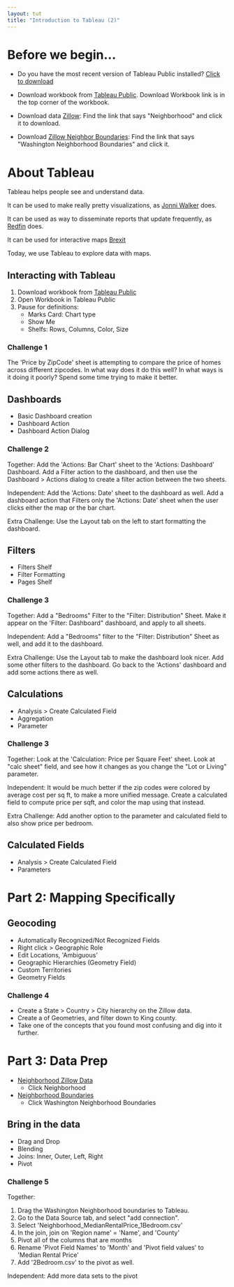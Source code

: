 ```yaml
---
layout: tut
title: "Introduction to Tableau (2)"
---
```


# Before we begin...

* Do you have the most recent version of Tableau Public installed? [Click to download](https://public.tableau.com/en-us/s/download/thanks)

* Download workbook from [Tableau Public](https://public.tableau.com/profile/solbrigm#!/vizhome/MapTime_0/IntroKaggle). Download Workbook link is in the top corner of the workbook.

* Download data [Zillow](http://files.zillowstatic.com/research/public/Neighborhood.zip): Find the link that says "Neighborhood" and click it to download.

* Download [Zillow Neighbor Boundaries](https://www.zillow.com/howto/api/neighborhood-boundaries.htm): Find the link that says "Washington Neighborhood Boundaries" and click it.

# About Tableau

Tableau helps people see and understand data.

It can be used to make really pretty visualizations, as [Jonni Walker](https://public.tableau.com/profile/jonni.walker#!/) does. 

It can be used as way to disseminate reports that update frequently, as [Redfin](https://www.redfin.com/blog/data-center) does.

It can be used for interactive maps [Brexit](https://public.tableau.com/profile/solbrigm#!/vizhome/BrexitResults/EUReferendumResults)

Today, we use Tableau to explore data with maps.

## Interacting with Tableau
1. Download workbook from [Tableau Public](https://public.tableau.com/profile/solbrigm#!/vizhome/kagglehousing/DashboardAction)
2. Open Workbook in Tableau Public
3. Pause for definitions:
    * Marks Card: Chart type
    * Show Me
    * Shelfs: Rows, Columns, Color, Size

### Challenge 1
The 'Price by ZipCode' sheet is attempting to compare the price of homes across different zipcodes. In what way does it do this well? In what ways is it doing it poorly? Spend some time trying to make it better.

## Dashboards
* Basic Dashboard creation
* Dashboard Action
* Dashboard Action Dialog

### Challenge 2
Together: Add the 'Actions: Bar Chart' sheet to the 'Actions: Dashboard' Dashboard. Add a Filter action to the dashboard, and then use the Dashboard > Actions dialog to create a filter action between the two sheets.

Independent: Add the 'Actions: Date' sheet to the dashboard as well. Add a dashboard action that Filters only the 'Actions: Date' sheet when the user clicks either the map or the bar chart.

Extra Challenge: Use the Layout tab on the left to start formatting the dashboard.

## Filters
* Filters Shelf
* Filter Formatting
* Pages Shelf

### Challenge 3
Together: Add a "Bedrooms" Filter to the "Filter: Distribution" Sheet. Make it appear on the 'Filter: Dashboard" dashboard, and apply to all sheets.

Independent: Add a "Bedrooms" filter to the "Filter: Distribution" Sheet as well, and add it to the dashboard.

Extra Challenge: Use the Layout tab to make the dashboard look nicer. Add some other filters to the dashboard. Go back to the 'Actions' dashboard and add some actions there as well.


## Calculations
* Analysis > Create Calculated Field
* Aggregation
* Parameter

### Challenge 3
Together: Look at the 'Calculation: Price per Square Feet' sheet. Look at "calc sheet" field, and see how it changes as you change the "Lot or Living" parameter.

Independent: It would be much better if the zip codes were colored by average cost per sq ft, to make a more unified message. Create a calculated field to compute price per sqft, and color the map using that instead.

Extra Challenge: Add another option to the parameter and calculated field to also show price per bedroom.

## Calculated Fields
* Analysis > Create Calculated Field
* Parameters

# Part 2: Mapping Specifically

## Geocoding

* Automatically Recognized/Not Recognized Fields
* Right click > Geographic Role
* Edit Locations, 'Ambiguous'
* Geographic Hierarchies (Geometry Field)
* Custom Territories
* Geometry Fields

### Challenge 4
* Create a State > Country > City hierarchy on the Zillow data.
* Create a of Geometries, and filter down to King county.
* Take one of the concepts that you found most confusing and dig into it further.

# Part 3: Data Prep

* [Neighborhood Zillow Data](https://www.zillow.com/research/data/#bulk)
    * Click Neighborhood
* [Neighborhood Boundaries](https://www.zillow.com/howto/api/neighborhood-boundaries.htm)
    * Click Washington Neighborhood Boundaries

## Bring in the data
* Drag and Drop
* Blending
* Joins: Inner, Outer, Left, Right
* Pivot

### Challenge 5
Together: 
1. Drag the Washington Neighborhood boundaries to Tableau.
2. Go to the Data Source tab, and select "add connection".
3. Select 'Neighborhood_MedianRentalPrice_1Bedroom.csv'
4. In the join, join on 'Region name' = 'Name', and 'County'
5. Pivot all of the columns that are months
6. Rename 'Pivot Field Names' to 'Month' and 'Pivot field values' to 'Median Rental Price'
7. Add '2Bedroom.csv' to the pivot as well.

Independent: Add more data sets to the pivot

